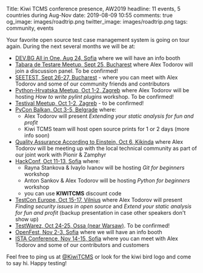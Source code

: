 Title: Kiwi TCMS conference presence, AW2019
headline: 11 events, 5 countries during Aug-Nov
date: 2019-08-09 10:55
comments: true
og_image: images/roadtrip.png
twitter_image: images/roadtrip.png
tags: community, events

Your favorite open source test case management system is going on tour again.
During the next several months we will be at:

* [DEV.BG All in One, Aug 24, Sofia](https://www.facebook.com/events/647230689047274/)
  where we will have an info booth
* [Tabara de Testare Meetup, Sept 25, Bucharest](https://www.facebook.com/Tabara.de.Testare/)
  where Alex Todorov will join a discussion panel. To be confirmed!
* [SEETEST, Sept 26-27, Bucharest](https://seetest.org/) -
  where you can meet with Alex Todorov and some of our community friends and contributors
* [Python-Hrvatska Meetup, Oct 1-2, Zagreb](https://www.meetup.com/Python-Hrvatska/)
  where Alex Todorov will be hosting *How to write pylint plugins* workshop.
  To be confirmed!
* [Testival Meetup, Oct 1-2, Zagreb](https://www.meetup.com/testival/) -
  to be confirmed!
* [PyCon Balkan, Oct 3-5, Belgrade](https://pyconbalkan.com/) where:
    - Alex Todorov will present *Extending your static analysis for fun and profit*
    - Kiwi TCMS team will host open source prints for 1 or 2 days (more info soon)
* [Quality Assurance According to Einstein, Oct 6, Kikinda](https://pionir.zamphyr.com/)
  where Alex Todorov will be meeting up with the local technical community as part of our
  joint work with Pionir &amp; Zamphyr
* [HackConf, Oct 11-13, Sofia](https://www.hackconf.bg/bg/) where:
    - Rayna Stankova &amp; Ivaylo Ivanov will be hosting *Git for beginners* workshop
    - Anton Sankov &amp; Alex Todorov will be hosting *Python for beginners* workshop
    - you can use **KIWITCMS** discount code
* [TestCon Europe, Oct 15-17, Vilnius](https://www.testcon.lt/)
  where Alex Todorov will present *Finding security issues in open source*
  and *Extend your static analysis for fun and profit* (backup presentation
  in case other speakers don't show up)
* [TestWarez, Oct 24-25, Ossa (near Warsaw)](https://2019.testwarez.pl/).
  To be confirmed!
* [OpenFest, Nov 2-3, Sofia](http://www.openfest.org/)
  where we will have an info booth
* [ISTA Conference, Nov 14-15, Sofia](https://www.istacon.org/)
  where you can meet with Alex Todorov and some of our contributors and
  customers


Feel free to ping us at [@KiwiTCMS](https://twitter.com/KiwiTCMS) or look for the
kiwi bird logo and come to say hi. Happy testing!
